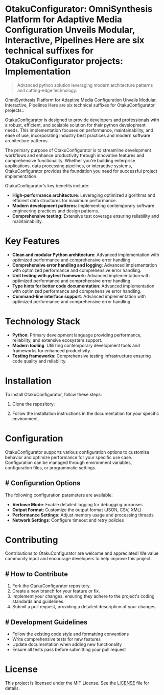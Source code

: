 <!-- fallback_OtakuConfigurator_20251021161339_78823 -->

# OtakuConfigurator: OmniSynthesis Platform for Adaptive Media Configuration Unveils Modular, Interactive, Pipelines Here are six technical suffixes for OtakuConfigurator projects: Implementation
> Advanced python solution leveraging modern architecture patterns and cutting-edge technology.

OmniSynthesis Platform for Adaptive Media Configuration Unveils Modular, Interactive, Pipelines Here are six technical suffixes for OtakuConfigurator projects:.

OtakuConfigurator is designed to provide developers and professionals with a robust, efficient, and scalable solution for their python development needs. This implementation focuses on performance, maintainability, and ease of use, incorporating industry best practices and modern software architecture patterns.

The primary purpose of OtakuConfigurator is to streamline development workflows and enhance productivity through innovative features and comprehensive functionality. Whether you're building enterprise applications, data processing pipelines, or interactive systems, OtakuConfigurator provides the foundation you need for successful project implementation.

OtakuConfigurator's key benefits include:

* **High-performance architecture**: Leveraging optimized algorithms and efficient data structures for maximum performance.
* **Modern development patterns**: Implementing contemporary software engineering practices and design patterns.
* **Comprehensive testing**: Extensive test coverage ensuring reliability and maintainability.

# Key Features

* **Clean and modular Python architecture**: Advanced implementation with optimized performance and comprehensive error handling.
* **Comprehensive error handling and logging**: Advanced implementation with optimized performance and comprehensive error handling.
* **Unit testing with pytest framework**: Advanced implementation with optimized performance and comprehensive error handling.
* **Type hints for better code documentation**: Advanced implementation with optimized performance and comprehensive error handling.
* **Command-line interface support**: Advanced implementation with optimized performance and comprehensive error handling.

# Technology Stack

* **Python**: Primary development language providing performance, reliability, and extensive ecosystem support.
* **Modern tooling**: Utilizing contemporary development tools and frameworks for enhanced productivity.
* **Testing frameworks**: Comprehensive testing infrastructure ensuring code quality and reliability.

# Installation

To install OtakuConfigurator, follow these steps:

1. Clone the repository:


2. Follow the installation instructions in the documentation for your specific environment.

# Configuration

OtakuConfigurator supports various configuration options to customize behavior and optimize performance for your specific use case. Configuration can be managed through environment variables, configuration files, or programmatic settings.

## # Configuration Options

The following configuration parameters are available:

* **Verbose Mode**: Enable detailed logging for debugging purposes
* **Output Format**: Customize the output format (JSON, CSV, XML)
* **Performance Settings**: Adjust memory usage and processing threads
* **Network Settings**: Configure timeout and retry policies

# Contributing

Contributions to OtakuConfigurator are welcome and appreciated! We value community input and encourage developers to help improve this project.

## # How to Contribute

1. Fork the OtakuConfigurator repository.
2. Create a new branch for your feature or fix.
3. Implement your changes, ensuring they adhere to the project's coding standards and guidelines.
4. Submit a pull request, providing a detailed description of your changes.

## # Development Guidelines

* Follow the existing code style and formatting conventions
* Write comprehensive tests for new features
* Update documentation when adding new functionality
* Ensure all tests pass before submitting your pull request

# License

This project is licensed under the MIT License. See the [LICENSE](https://github.com/Hantan1080/OtakuConfigurator/blob/main/LICENSE) file for details.

